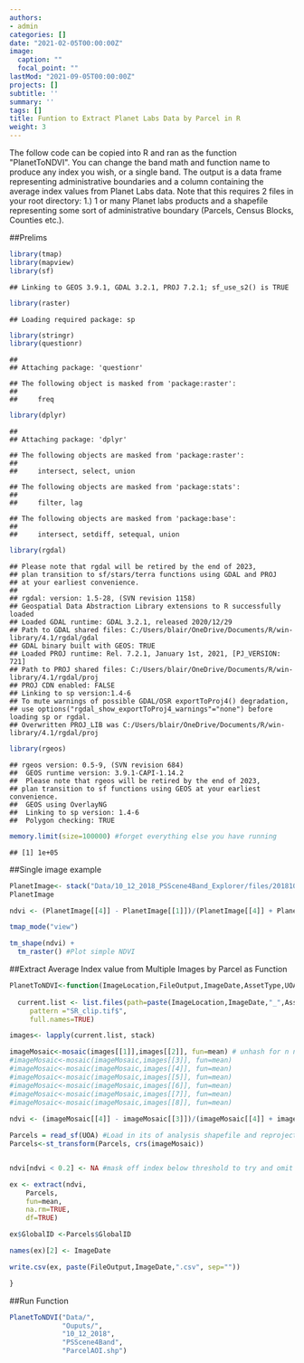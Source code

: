 ```yaml
---
authors:
- admin
categories: []
date: "2021-02-05T00:00:00Z"
image:
  caption: ""
  focal_point: ""
lastMod: "2021-09-05T00:00:00Z"
projects: []
subtitle: ''
summary: ''
tags: []
title: Funtion to Extract Planet Labs Data by Parcel in R
weight: 3
---
```


The follow code can be copied into R and ran as the function "PlanetToNDVI". You can change the band math and function name to produce any index you wish, or a single band. The output is a data frame representing administrative boundaries and a column containing the average index values from Planet Labs data. Note that this requires 2 files in your root directory: 1.) 1 or many Planet labs products and a shapefile representing some sort of administrative boundary (Parcels, Census Blocks, Counties etc.).




##Prelims

```r
library(tmap) 
library(mapview)
library(sf)
```

```
## Linking to GEOS 3.9.1, GDAL 3.2.1, PROJ 7.2.1; sf_use_s2() is TRUE
```

```r
library(raster)
```

```
## Loading required package: sp
```

```r
library(stringr)
library(questionr)
```

```
## 
## Attaching package: 'questionr'
```

```
## The following object is masked from 'package:raster':
## 
##     freq
```

```r
library(dplyr)
```

```
## 
## Attaching package: 'dplyr'
```

```
## The following objects are masked from 'package:raster':
## 
##     intersect, select, union
```

```
## The following objects are masked from 'package:stats':
## 
##     filter, lag
```

```
## The following objects are masked from 'package:base':
## 
##     intersect, setdiff, setequal, union
```

```r
library(rgdal)
```

```
## Please note that rgdal will be retired by the end of 2023,
## plan transition to sf/stars/terra functions using GDAL and PROJ
## at your earliest convenience.
## 
## rgdal: version: 1.5-28, (SVN revision 1158)
## Geospatial Data Abstraction Library extensions to R successfully loaded
## Loaded GDAL runtime: GDAL 3.2.1, released 2020/12/29
## Path to GDAL shared files: C:/Users/blair/OneDrive/Documents/R/win-library/4.1/rgdal/gdal
## GDAL binary built with GEOS: TRUE 
## Loaded PROJ runtime: Rel. 7.2.1, January 1st, 2021, [PJ_VERSION: 721]
## Path to PROJ shared files: C:/Users/blair/OneDrive/Documents/R/win-library/4.1/rgdal/proj
## PROJ CDN enabled: FALSE
## Linking to sp version:1.4-6
## To mute warnings of possible GDAL/OSR exportToProj4() degradation,
## use options("rgdal_show_exportToProj4_warnings"="none") before loading sp or rgdal.
## Overwritten PROJ_LIB was C:/Users/blair/OneDrive/Documents/R/win-library/4.1/rgdal/proj
```

```r
library(rgeos)
```

```
## rgeos version: 0.5-9, (SVN revision 684)
##  GEOS runtime version: 3.9.1-CAPI-1.14.2 
##  Please note that rgeos will be retired by the end of 2023,
## plan transition to sf functions using GEOS at your earliest convenience.
##  GEOS using OverlayNG
##  Linking to sp version: 1.4-6 
##  Polygon checking: TRUE
```

```r
memory.limit(size=100000) #forget everything else you have running
```

```
## [1] 1e+05
```

##Single image example


```r
PlanetImage<- stack("Data/10_12_2018_PSScene4Band_Explorer/files/20181012_154650_1_104a_3B_AnalyticMS_SR_clip.tif") #Upload 4band Image
PlanetImage

ndvi <- (PlanetImage[[4]] - PlanetImage[[1]])/(PlanetImage[[4]] + PlanetImage[[1]]) #make NDVI

tmap_mode("view")

tm_shape(ndvi) + 
  tm_raster() #Plot simple NDVI
```


##Extract Average Index value from Multiple Images by Parcel as Function

```r
PlanetToNDVI<-function(ImageLocation,FileOutput,ImageDate,AssetType,UOA){
  
  current.list <- list.files(path=paste(ImageLocation,ImageDate,"_",AssetType,"_Explorer/files/",  sep =""),
     pattern ="SR_clip.tif$", 
     full.names=TRUE)

images<- lapply(current.list, stack)

imageMosaic<-mosaic(images[[1]],images[[2]], fun=mean) # unhash for n number of images in study area. Alternatively write a loop...
#imageMosaic<-mosaic(imageMosaic,images[[3]], fun=mean)
#imageMosaic<-mosaic(imageMosaic,images[[4]], fun=mean)
#imageMosaic<-mosaic(imageMosaic,images[[5]], fun=mean)
#imageMosaic<-mosaic(imageMosaic,images[[6]], fun=mean)
#imageMosaic<-mosaic(imageMosaic,images[[7]], fun=mean)
#imageMosaic<-mosaic(imageMosaic,images[[8]], fun=mean)
  
ndvi <- (imageMosaic[[4]] - imageMosaic[[3]])/(imageMosaic[[4]] + imageMosaic[[3]])

Parcels = read_sf(UOA) #Load in its of analysis shapefile and reproject image coordinate system
Parcels<-st_transform(Parcels, crs(imageMosaic))


ndvi[ndvi < 0.2] <- NA #mask off index below threshold to try and omit roof, driveway etc. Consider deriving threshold from ML algo at some point...

ex <- extract(ndvi, 
    Parcels, 
    fun=mean,
    na.rm=TRUE,
    df=TRUE)

ex$GlobalID <-Parcels$GlobalID

names(ex)[2] <- ImageDate

write.csv(ex, paste(FileOutput,ImageDate,".csv", sep=""))

}
```

##Run Function

```r
PlanetToNDVI("Data/",
             "Ouputs/",
             "10_12_2018", 
             "PSScene4Band",
             "ParcelAOI.shp")
```

